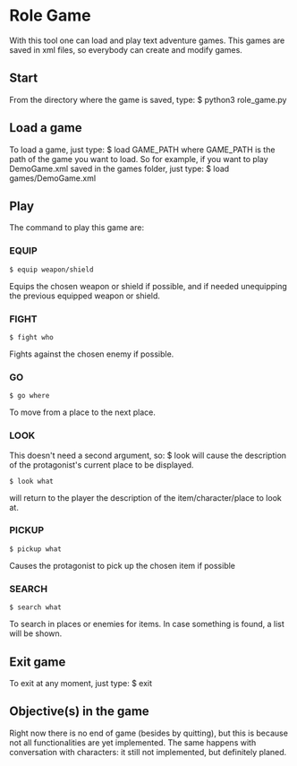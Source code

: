 # Role Game
With this tool one can load and play text adventure games. This games are saved in xml files, so everybody can create
and modify games.

## Start
From the directory where the game is saved, type:
	$ python3 role_game.py

## Load a game
To load a game, just type:
	$ load GAME_PATH
where GAME_PATH is the path of the game you want to load.
So for example, if you want to play DemoGame.xml saved in the games folder, just type:
	$ load games/DemoGame.xml

## Play
The command to play this game are:

### EQUIP
	$ equip weapon/shield

Equips the chosen weapon or shield if possible, and if needed unequipping the previous equipped weapon or shield.

### FIGHT
	$ fight who

Fights against the chosen enemy if possible.

### GO
	$ go where

To move from a place to the next place.

### LOOK
This doesn't need a second argument, so:
	$ look
will cause the description of the protagonist's current place to be displayed.

	$ look what
will return to the player the description of the item/character/place to look at.

### PICKUP
	$ pickup what

Causes the protagonist to pick up the chosen item if possible

### SEARCH
	$ search what

To search in places or enemies for items. In case something is found, a list will be shown.


## Exit game
To exit at any moment, just type:
	$ exit

## Objective(s) in the game
Right now there is no end of game (besides by quitting), but this is because not all functionalities are yet 
implemented. The same happens with conversation with characters: it still not implemented, but definitely planed.